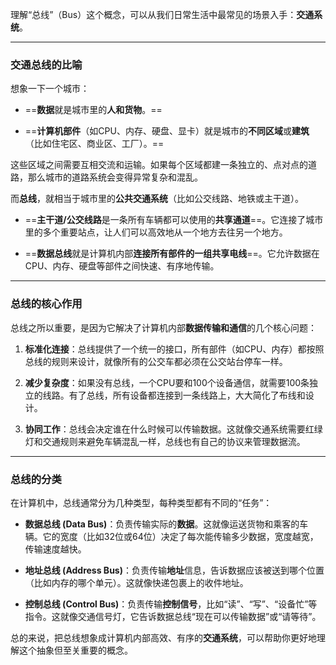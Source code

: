 理解“总线”（Bus）这个概念，可以从我们日常生活中最常见的场景入手：**交通系统**。

---

### **交通总线的比喻**

想象一下一个城市：

- ==**数据**就是城市里的**人和货物**。==
    
- ==**计算机部件**（如CPU、内存、硬盘、显卡）就是城市的**不同区域**或**建筑**（比如住宅区、商业区、工厂）。==
    

这些区域之间需要互相交流和运输。如果每个区域都建一条独立的、点对点的道路，那么城市的道路系统会变得异常复杂和混乱。

而**总线**，就相当于城市里的**公共交通系统**（比如公交线路、地铁或主干道）。

- ==**主干道/公交线路**是一条所有车辆都可以使用的**共享通道**==。它连接了城市里的多个重要站点，让人们可以高效地从一个地方去往另一个地方。
    
- ==**数据总线**就是计算机内部**连接所有部件的一组共享电线**==。它允许数据在CPU、内存、硬盘等部件之间快速、有序地传输。
    

---

### **总线的核心作用**

总线之所以重要，是因为它解决了计算机内部**数据传输和通信**的几个核心问题：

1. **标准化连接**：总线提供了一个统一的接口，所有部件（如CPU、内存）都按照总线的规则来设计，就像所有的公交车都必须在公交站台停车一样。
    
2. **减少复杂度**：如果没有总线，一个CPU要和100个设备通信，就需要100条独立的线路。有了总线，所有设备都连接到一条线路上，大大简化了布线和设计。
    
3. **协同工作**：总线会决定谁在什么时候可以传输数据。这就像交通系统需要红绿灯和交通规则来避免车辆混乱一样，总线也有自己的协议来管理数据流。
    

---

### **总线的分类**

在计算机中，总线通常分为几种类型，每种类型都有不同的“任务”：

- **数据总线 (Data Bus)**：负责传输实际的**数据**。这就像运送货物和乘客的车辆。它的宽度（比如32位或64位）决定了每次能传输多少数据，宽度越宽，传输速度越快。
    
- **地址总线 (Address Bus)**：负责传输**地址**信息，告诉数据应该被送到哪个位置（比如内存的哪个单元）。这就像快递包裹上的收件地址。
    
- **控制总线 (Control Bus)**：负责传输**控制信号**，比如“读”、“写”、“设备忙”等指令。这就像交通信号灯，它告诉数据总线“现在可以传输数据”或“请等待”。
    

总的来说，把总线想象成计算机内部高效、有序的**交通系统**，可以帮助你更好地理解这个抽象但至关重要的概念。